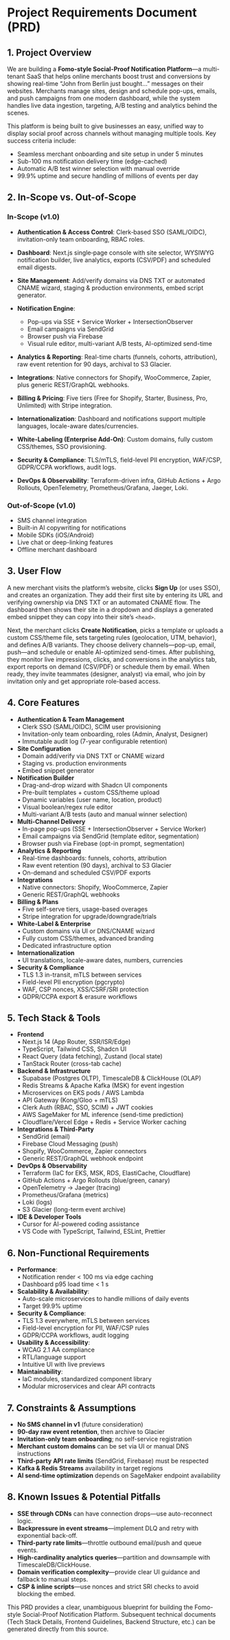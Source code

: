 # Project Requirements Document (PRD)

## 1. Project Overview

We are building a __Fomo-style Social-Proof Notification Platform__—a multi-tenant SaaS that helps online merchants boost trust and conversions by showing real-time “John from Berlin just bought…” messages on their websites. Merchants manage sites, design and schedule pop-ups, emails, and push campaigns from one modern dashboard, while the system handles live data ingestion, targeting, A/B testing and analytics behind the scenes.

This platform is being built to give businesses an easy, unified way to display social proof across channels without managing multiple tools. Key success criteria include:

* Seamless merchant onboarding and site setup in under 5 minutes
* Sub-100 ms notification delivery time (edge-cached)
* Automatic A/B test winner selection with manual override
* 99.9% uptime and secure handling of millions of events per day

## 2. In-Scope vs. Out-of-Scope

### In-Scope (v1.0)

* __Authentication & Access Control__: Clerk‐based SSO (SAML/OIDC), invitation-only team onboarding, RBAC roles.

* __Dashboard__: Next.js single‐page console with site selector, WYSIWYG notification builder, live analytics, exports (CSV/PDF) and scheduled email digests.

* __Site Management__: Add/verify domains via DNS TXT or automated CNAME wizard, staging & production environments, embed script generator.

* __Notification Engine__:

  * Pop-ups via SSE + Service Worker + IntersectionObserver
  * Email campaigns via SendGrid
  * Browser push via Firebase
  * Visual rule editor, multi-variant A/B tests, AI-optimized send-time

* __Analytics & Reporting__: Real-time charts (funnels, cohorts, attribution), raw event retention for 90 days, archival to S3 Glacier.

* __Integrations__: Native connectors for Shopify, WooCommerce, Zapier, plus generic REST/GraphQL webhooks.

* __Billing & Pricing__: Five tiers (Free for Shopify, Starter, Business, Pro, Unlimited) with Stripe integration.

* __Internationalization__: Dashboard and notifications support multiple languages, locale-aware dates/currencies.

* __White-Labeling (Enterprise Add-On)__: Custom domains, fully custom CSS/themes, SSO provisioning.

* __Security & Compliance__: TLS/mTLS, field-level PII encryption, WAF/CSP, GDPR/CCPA workflows, audit logs.

* __DevOps & Observability__: Terraform-driven infra, GitHub Actions + Argo Rollouts, OpenTelemetry, Prometheus/Grafana, Jaeger, Loki.

### Out-of-Scope (v1.0)

* SMS channel integration
* Built-in AI copywriting for notifications
* Mobile SDKs (iOS/Android)
* Live chat or deep-linking features
* Offline merchant dashboard

## 3. User Flow

A new merchant visits the platform’s website, clicks __Sign Up__ (or uses SSO), and creates an organization. They add their first site by entering its URL and verifying ownership via DNS TXT or an automated CNAME flow. The dashboard then shows their site in a dropdown and displays a generated embed snippet they can copy into their site’s `<head>`.

Next, the merchant clicks __Create Notification__, picks a template or uploads a custom CSS/theme file, sets targeting rules (geolocation, UTM, behavior), and defines A/B variants. They choose delivery channels—pop-up, email, push—and schedule or enable AI-optimized send-times. After publishing, they monitor live impressions, clicks, and conversions in the analytics tab, export reports on demand (CSV/PDF) or schedule them by email. When ready, they invite teammates (designer, analyst) via email, who join by invitation only and get appropriate role-based access.

## 4. Core Features

* __Authentication & Team Management__\
  • Clerk SSO (SAML/OIDC), SCIM user provisioning\
  • Invitation-only team onboarding, roles (Admin, Analyst, Designer)\
  • Immutable audit log (7-year configurable retention)
* __Site Configuration__\
  • Domain add/verify via DNS TXT or CNAME wizard\
  • Staging vs. production environments\
  • Embed snippet generator
* __Notification Builder__\
  • Drag-and-drop wizard with Shadcn UI components\
  • Pre-built templates + custom CSS/theme upload\
  • Dynamic variables (user name, location, product)\
  • Visual boolean/regex rule editor\
  • Multi-variant A/B tests (auto and manual winner selection)
* __Multi-Channel Delivery__\
  • In-page pop-ups (SSE + IntersectionObserver + Service Worker)\
  • Email campaigns via SendGrid (template editor, segmentation)\
  • Browser push via Firebase (opt-in prompt, segmentation)
* __Analytics & Reporting__\
  • Real-time dashboards: funnels, cohorts, attribution\
  • Raw event retention (90 days), archival to S3 Glacier\
  • On-demand and scheduled CSV/PDF exports
* __Integrations__\
  • Native connectors: Shopify, WooCommerce, Zapier\
  • Generic REST/GraphQL webhooks
* __Billing & Plans__\
  • Five self-serve tiers, usage-based overages\
  • Stripe integration for upgrade/downgrade/trials
* __White-Label & Enterprise__\
  • Custom domains via UI or DNS/CNAME wizard\
  • Fully custom CSS/themes, advanced branding\
  • Dedicated infrastructure option
* __Internationalization__\
  • UI translations, locale-aware dates, numbers, currencies
* __Security & Compliance__\
  • TLS 1.3 in-transit, mTLS between services\
  • Field-level PII encryption (pgcrypto)\
  • WAF, CSP nonces, XSS/CSRF/SRI protection\
  • GDPR/CCPA export & erasure workflows

## 5. Tech Stack & Tools

* __Frontend__\
  • Next.js 14 (App Router, SSR/ISR/Edge)\
  • TypeScript, Tailwind CSS, Shadcn UI\
  • React Query (data fetching), Zustand (local state)\
  • TanStack Router (cross-tab cache)
* __Backend & Infrastructure__\
  • Supabase (Postgres OLTP), TimescaleDB & ClickHouse (OLAP)\
  • Redis Streams & Apache Kafka (MSK) for event ingestion\
  • Microservices on EKS pods / AWS Lambda\
  • API Gateway (Kong/Gloo + mTLS)\
  • Clerk Auth (RBAC, SSO, SCIM) + JWT cookies\
  • AWS SageMaker for ML inference (send-time prediction)\
  • Cloudflare/Vercel Edge + Redis + Service Worker caching
* __Integrations & Third-Party__\
  • SendGrid (email)\
  • Firebase Cloud Messaging (push)\
  • Shopify, WooCommerce, Zapier connectors\
  • Generic REST/GraphQL webhook endpoint
* __DevOps & Observability__\
  • Terraform (IaC for EKS, MSK, RDS, ElastiCache, Cloudflare)\
  • GitHub Actions + Argo Rollouts (blue/green, canary)\
  • OpenTelemetry → Jaeger (tracing)\
  • Prometheus/Grafana (metrics)\
  • Loki (logs)\
  • S3 Glacier (long-term event archive)
* __IDE & Developer Tools__\
  • Cursor for AI-powered coding assistance\
  • VS Code with TypeScript, Tailwind, ESLint, Prettier

## 6. Non-Functional Requirements

* __Performance__:\
  • Notification render < 100 ms via edge caching\
  • Dashboard p95 load time < 1 s
* __Scalability & Availability__:\
  • Auto-scale microservices to handle millions of daily events\
  • Target 99.9% uptime
* __Security & Compliance__:\
  • TLS 1.3 everywhere, mTLS between services\
  • Field-level encryption for PII, WAF/CSP rules\
  • GDPR/CCPA workflows, audit logging
* __Usability & Accessibility__:\
  • WCAG 2.1 AA compliance\
  • RTL/language support\
  • Intuitive UI with live previews
* __Maintainability__:\
  • IaC modules, standardized component library\
  • Modular microservices and clear API contracts

## 7. Constraints & Assumptions

* __No SMS channel in v1__ (future consideration)
* __90-day raw event retention__, then archive to Glacier
* __Invitation-only team onboarding__; no self-service registration
* __Merchant custom domains__ can be set via UI or manual DNS instructions
* __Third-party API rate limits__ (SendGrid, Firebase) must be respected
* __Kafka & Redis Streams__ availability in target regions
* __AI send-time optimization__ depends on SageMaker endpoint availability

## 8. Known Issues & Potential Pitfalls

* __SSE through CDNs__ can have connection drops—use auto-reconnect logic.
* __Backpressure in event streams__—implement DLQ and retry with exponential back-off.
* __Third-party rate limits__—throttle outbound email/push and queue events.
* __High-cardinality analytics queries__—partition and downsample with TimescaleDB/ClickHouse.
* __Domain verification complexity__—provide clear UI guidance and fallback to manual steps.
* __CSP & inline scripts__—use nonces and strict SRI checks to avoid blocking the embed.

This PRD provides a clear, unambiguous blueprint for building the Fomo-style Social-Proof Notification Platform. Subsequent technical documents (Tech Stack Details, Frontend Guidelines, Backend Structure, etc.) can be generated directly from this source.
